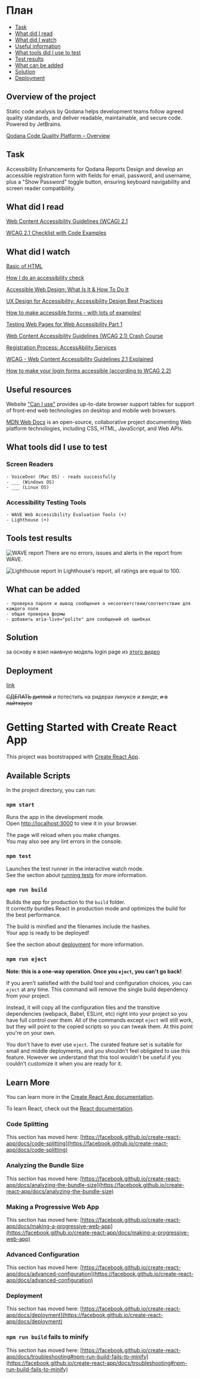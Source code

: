 # План

* [Task](#task)
* [What did I read](#what-did-i-read)
* [What did I watch](#what-did-i-watch)
* [Useful information](#useful-information)
* [What tools did I use to test](#what-tools-did-i-use-to-test)
* [Test results](#test-results)
* [What can be added](#what-can-be-added)
* [Solution](#solution)
* [Deployment](#deployment)

## Overview of the project
Static code analysis by Qodana helps development teams follow agreed quality standards, and deliver readable, maintainable, and secure code. Powered by JetBrains.

[Qodana Code Quality Platform – Overview](https://www.youtube.com/watch?v=WrhnUnzMUCg&ab_channel=JetBrains)


## Task
Accessibility Enhancements for Qodana Reports
Design and develop an accessible registration form with fields for email, password, and username,
plus a "Show Password" toggle button, ensuring keyboard navigability and screen reader compatibility.

## What did I read
[Web Content Accessibility Guidelines (WCAG) 2.1](https://www.w3.org/TR/WCAG21/#toc)

[WCAG 2.1 Checklist with Code Examples](https://www.accessi.org/blog/wcag-checklist-with-code-examples/)

## What did I watch
[Basic of HTML](https://www.youtube.com/watch?v=_J6hMLsscOo&t=6277s&ab_channel=webDev)

[How I do an accessibility check](https://www.youtube.com/watch?v=cOmehxAU_4s&t=723s&ab_channel=ChromeforDevelopers)

[Accessible Web Design: What Is It & How To Do It](https://www.youtube.com/watch?v=-ao_Kc_8rpE&t=21s&ab_channel=FluxAcademy)

[UX Design for Accessibility: Accessibility Design Best Practices](https://www.youtube.com/watch?v=rJLWbG-K0Z8&ab_channel=AppianCommunity)

[How to make accessible forms - with lots of examples!](https://www.youtube.com/watch?v=ffxwEyBcdf0&t=828s&ab_channel=Silktide)

[Testing Web Pages for Web Accessibility Part 1](https://www.youtube.com/watch?v=DgFXUx2QwB0&t=1363s&ab_channel=AfricaKenyah)

[Web Content Accessibility Guidelines (WCAG 2.1) Crash Course](https://www.youtube.com/watch?v=NEK3aMPs1Us&t=2547s&ab_channel=AfricaKenyah)

[Registration Process: AccessAbility Services](https://www.youtube.com/watch?v=KG532yZnLZQ&t=13s&ab_channel=AccessAbilityServices)

[WCAG - Web Content Accessibility Guidelines 2.1 Explained](https://www.youtube.com/watch?v=Hi3tQ_HzOgo&ab_channel=Intellipaat)

[How to make your login forms accessible (according to WCAG 2.2)](https://www.youtube.com/watch?v=E66_O0JpThI&ab_channel=Silktide)

## Useful resources
Website ["Can I use"](https://caniuse.com/?search=htmlFor) provides up-to-date browser support tables for support of front-end web technologies on desktop and mobile web browsers.

[MDN Web Docs](https://developer.mozilla.org/en-US/docs/Web/Accessibility/ARIA) is an open-source, collaborative project documenting Web platform technologies, including CSS, HTML, JavaScript, and Web APIs.

## What tools did I use to test
 ### Screen Readers
    - VoiceOver (Mac OS) - reads successfully
    - ___ (Windows OS)
    - ___ (Linux OS)
 ### Accessibility Testing Tools
    - WAVE Web Accessibility Evaluation Tools (+)
    - Lighthouse (+)

## Tools test results
![WAVE report](screenshots/wave.png)
There are no errors, issues and alerts in the report from WAVE.

![Lighthouse report](screenshots/lighthouse.png)
In Lighthouse's report, all ratings are equal to 100.

## What can be added
    - проверка пароля и вывод сообщения о несоответствии/соответствии для каждого поля
    - общая проверка формы
    - добавить aria-live="polite" для сообщений об ошибках

## Solution
за основу я взял наивную модель login page из [этого видео](https://www.youtube.com/watch?v=tIdNeoHniEY&ab_channel=LamaDev)

## Deployment
[link](https://tema-skakun.github.io/accessible-registration-form/)

~~СДЕЛАТЬ диплой~~ и потестить на ридерах линуксе и винде; ~~и в лайтхаусе~~










# Getting Started with Create React App

This project was bootstrapped with [Create React App](https://github.com/facebook/create-react-app).

## Available Scripts

In the project directory, you can run:

### `npm start`

Runs the app in the development mode.\
Open [http://localhost:3000](http://localhost:3000) to view it in your browser.

The page will reload when you make changes.\
You may also see any lint errors in the console.

### `npm test`

Launches the test runner in the interactive watch mode.\
See the section about [running tests](https://facebook.github.io/create-react-app/docs/running-tests) for more information.

### `npm run build`

Builds the app for production to the `build` folder.\
It correctly bundles React in production mode and optimizes the build for the best performance.

The build is minified and the filenames include the hashes.\
Your app is ready to be deployed!

See the section about [deployment](https://facebook.github.io/create-react-app/docs/deployment) for more information.

### `npm run eject`

**Note: this is a one-way operation. Once you `eject`, you can't go back!**

If you aren't satisfied with the build tool and configuration choices, you can `eject` at any time. This command will remove the single build dependency from your project.

Instead, it will copy all the configuration files and the transitive dependencies (webpack, Babel, ESLint, etc) right into your project so you have full control over them. All of the commands except `eject` will still work, but they will point to the copied scripts so you can tweak them. At this point you're on your own.

You don't have to ever use `eject`. The curated feature set is suitable for small and middle deployments, and you shouldn't feel obligated to use this feature. However we understand that this tool wouldn't be useful if you couldn't customize it when you are ready for it.

## Learn More

You can learn more in the [Create React App documentation](https://facebook.github.io/create-react-app/docs/getting-started).

To learn React, check out the [React documentation](https://reactjs.org/).

### Code Splitting

This section has moved here: [https://facebook.github.io/create-react-app/docs/code-splitting](https://facebook.github.io/create-react-app/docs/code-splitting)

### Analyzing the Bundle Size

This section has moved here: [https://facebook.github.io/create-react-app/docs/analyzing-the-bundle-size](https://facebook.github.io/create-react-app/docs/analyzing-the-bundle-size)

### Making a Progressive Web App

This section has moved here: [https://facebook.github.io/create-react-app/docs/making-a-progressive-web-app](https://facebook.github.io/create-react-app/docs/making-a-progressive-web-app)

### Advanced Configuration

This section has moved here: [https://facebook.github.io/create-react-app/docs/advanced-configuration](https://facebook.github.io/create-react-app/docs/advanced-configuration)

### Deployment

This section has moved here: [https://facebook.github.io/create-react-app/docs/deployment](https://facebook.github.io/create-react-app/docs/deployment)

### `npm run build` fails to minify

This section has moved here: [https://facebook.github.io/create-react-app/docs/troubleshooting#npm-run-build-fails-to-minify](https://facebook.github.io/create-react-app/docs/troubleshooting#npm-run-build-fails-to-minify)
